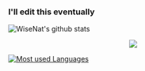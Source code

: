 ### I'll edit this eventually


![WiseNat's github stats](https://github-readme-stats.vercel.app/api?username=WiseNat&count_private=true&show_icons=true&theme=vue)

<div style="text-align:center">
    <img src="https://external-content.duckduckgo.com/iu/?u=http%3A%2F%2Fmarket.designmodo.com%2Fwp-content%2Fuploads%2F2015%2F06%2Fstack-overflow-logo.png&f=1&nofb=1" />
</div>

[![Most used Languages](https://github-readme-stats.vercel.app/api/top-langs/?username=WiseNat&layout=compact)](https://github.com/anuraghazra/github-readme-stats)
  

<!--**WiseNat/WiseNat** is a ✨ _special_ ✨ repository because its `README.md` (this file) appears on your GitHub profile.-->
